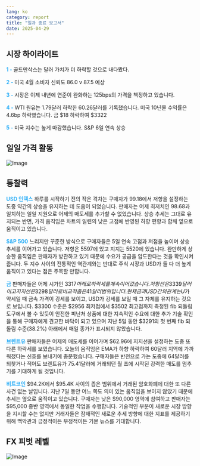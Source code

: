 ```yaml
---
lang: ko
category: report
title: "일과 종료 보고서"
date: 2025-04-29
---
```



<h2>시장 하이라이트</h2>
<strong style="color: #2caef7;">1 - </strong> 골드만삭스는 달러 가치가 더 하락할 것으로 내다봤다.

<strong style="color: #2caef7;">2 - </strong> 미국 4월 소비자 신뢰도 86.0 v 87.5 예상

<strong style="color: #2caef7;">3 - </strong> 시장은 이제 내년에 연준이 완화하는 125bps의 가격을 책정하고 있습니다.

<strong style="color: #2caef7;">4 - </strong> WTI 원유는 1.79달러 하락한 60.26달러를 기록했습니다. 미국 10년물 수익률은 4.6bp 하락했습니다. 금 $18 하락하여 $3322


<strong style="color: #2caef7;">5 - </strong> 미국 지수는 높게 마감했습니다. S&P 6일 연속 상승



<h2>일일 가격 활동</h2>
<img src="https://markleighedu.github.io/img/Apr-2025/29-Apr-2025/price.jpg" alt="Image"/>

<h2>통찰력</h2>
<strong style="color: #2caef7;">USD 인덱스</strong> 하루를 시작하기 전의 작은 격차는 구매자가 99.18에서 저항을 설정하는 도중 약간의 상승을 유지하는 데 도움이 되었습니다. 판매자는 어제 최저치인 98.68과 일치하는 일일 지원으로 어제의 매도세를 추가할 수 없었습니다. 상승 추세는 그대로 유지되는 반면, 가격 움직임은 차트의 일련의 낮은 고점에 반영된 하향 편향과 함께 옆으로 움직이고 있습니다.

<strong style="color: #2caef7;">S&P 500</strong> 느리지만 꾸준한 방식으로 구매자들은 5일 연속 고점과 저점을 높이며 상승 추세를 이어가고 있습니다. 저항은 5597에 있고 지지는 5520에 있습니다. 완만하게 상승한 움직임은 판매자가 방관하고 있기 때문에 수요가 공급을 압도한다는 것을 확인시켜 줍니다. 두 지수 사이의 전통적인 역관계와는 반대로 주식 시장과 USD가 둘 다 더 높게 움직이고 있다는 점은 주목할 만합니다.

<strong style="color: #2caef7;">금</strong> 판매자들은 어제 시가인 $3317 아래로 하락세를 계속 이어갔습니다. 저항선은 3339달러이고 지지선은 3298달러로 비교적 좁은 41달러 범위입니다. 현재 금과 USD 간의 관계는 U$가 약세일 때 금속 가격이 강세를 보이고, USD가 강세를 보일 때 그 자체를 유지하는 것으로 보입니다. $3300 수준은 $2956 최저점에서 $3502 최고점까지 측정된 fib 되돌림 도구에서 볼 수 있듯이 안전한 피난처 상품에 대한 지속적인 수요에 대한 추가 기술 확인을 통해 구매자에게 견고한 바닥이 되고 있으며 지난 5일 동안 $3291의 첫 번째 fib 되돌림 수준(38.2%) 아래에서 매일 종가가 표시되지 않았습니다.

<strong style="color: #2caef7;">브렌트유</strong> 판매자들은 어제의 매도세를 이어가며 $62.96에 지지선을 설정하는 도중 또 다른 하락세를 보였습니다. 오늘의 움직임은 EMA가 하향 하락하여 60달러 지역에 가까워졌다는 신호를 보내기에 충분했습니다. 구매자들은 반전으로 가는 도중에 64달러를 되찾거나 적어도 브렌트유가 75.41달러에 거래되던 월 초에 시작된 강력한 매도를 멈추기를 기대하게 될 것입니다. 

<strong style="color: #2caef7;">비트코인</strong> $94.2K에서 $95.4K 사이의 좁은 범위에서 거래된 암호화폐에 대한 또 다른 사건 없는 날입니다. 지난 7일 동안 어느 쪽도 의미 있는 움직임을 보이지 않았기 때문에 추세는 옆으로 움직이고 있습니다. 구매자는 낮은 $90,000 영역에 참여하고 판매자는 $95,000 중반 영역에서 동일한 작업을 수행합니다. 기술적인 부분이 새로운 시장 방향을 지시할 수는 없지만 거래자들은 잠재적인 새로운 추세 방향에 대한 지표를 제공하기 위해 백악관과 긍정적이든 부정적이든 기본 뉴스를 기대합니다.



<h2>FX 피벗 레벨</h2>
<img src="https://markleighedu.github.io/img/Apr-2025/29-Apr-2025/pivot.jpg" alt="Image"/>